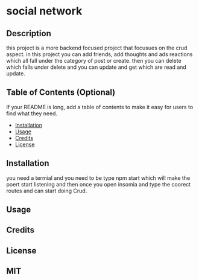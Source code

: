 # social network

## Description

this project is a more backend focused project that focusues on the crud aspect. in this project you can add friends, add thoughts and ads reactions which all fall under the category of post or create. then you can delete which falls under delete and you can update and get which are read and update.

## Table of Contents (Optional)

If your README is long, add a table of contents to make it easy for users to find what they need.

- [Installation](#installation)
- [Usage](#usage)
- [Credits](#credits)
- [License](#license)

## Installation

you need a termial and you need to be type npm start which will make the poert start listening and then once you open insomia and type the coorect routes and can start doing Crud.

## Usage


## Credits


## License

MIT
---

